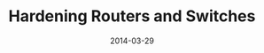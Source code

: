 ---
title: Hardening Routers and Switches
date: 2014-03-29
type: slides
event: null Dharamshala March 2014
link: https://www.slideshare.net/null0x00/hardening-routers-and-swithches
image: ./slides-bg.jpg
---